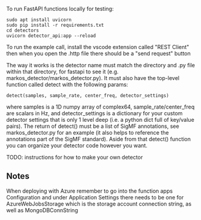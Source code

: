 To run FastAPI functions locally for testing:
```
sudo apt install uvicorn
sudo pip install -r requirements.txt
cd detectors
uvicorn detector_api:app --reload
```

To run the example call, install the vscode extension called "REST Client" then when you open the .http file there should be a "send request" button

The way it works is the detector name must match the directory and .py file within that directory, for fastapi to see it (e.g. markos_detector/markos_detector.py).  It must also have the top-level function called detect with the following params:
```
detect(samples, sample_rate, center_freq, detector_settings)
```
where samples is a 1D numpy array of complex64,  sample_rate/center_freq are scalars in Hz, and detector_settings is a dictionary for your custom detector settings that is only 1 level deep (i.e. a python dict full of key/value pairs).  The return of detect() must be a list of SigMF annotations, see markos_detector.py for an example (it also helps to reference the annotations part of the SigMF standard).  Aside from that detect() function you can organize your detector code however you want.

TODO: instructions for how to make your own detector

## Notes

When deploying with Azure remember to go into the function apps Configuration and under Application Settings there needs to be one for AzureWebJobsStorage which is the storage account connection string, as well as MongoDBConnString
